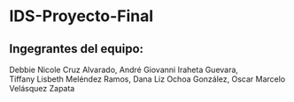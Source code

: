 # IDS-Proyecto-Final
 
## Ingegrantes del equipo:

Debbie Nicole Cruz Alvarado, 
André Giovanni Iraheta Guevara,   
Tiffany Lisbeth Meléndez Ramos, 
Dana Liz Ochoa González, 
Oscar Marcelo Velásquez Zapata 
